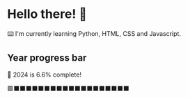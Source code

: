 # Hello there! 👋

⌨️ I'm currently learning Python, HTML, CSS and Javascript.

## Year progress bar

📅 2024 is 6.6% complete!

🟩⬛⬛⬛⬛⬛⬛⬛⬛⬛⬛⬛⬛⬛⬛⬛⬛⬛⬛⬛